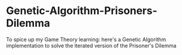 # Genetic-Algorithm-Prisoners-Dilemma
To spice up my Game Theory learning: here's a Genetic Algorithm implementation to solve the iterated version of the Prisoner's Dilemma
